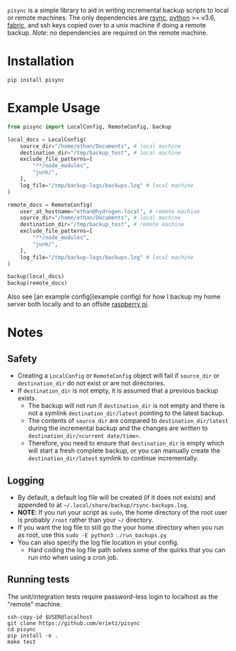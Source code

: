 `pisync` is a simple library to aid in writing incremental backup scripts to
local or remote machines. The only dependencies are [rsync][rsync],
[python][python] >= v3.6, [fabric][fabric], and ssh keys copied over to a unix
machine if doing a remote backup. *Note:* no dependencies are required on the
remote machine.

# Installation

`pip install pisync`

# Example Usage

```Python
from pisync import LocalConfig, RemoteConfig, backup

local_docs = LocalConfig(
    source_dir="/home/ethan/Documents", # local machine
    destination_dir="/tmp/backup_test", # local machine
    exclude_file_patterns=[
        "**/node_modules",
        "junk/",
    ],
    log_file="/tmp/backup-logs/backups.log" # local machine
)

remote_docs = RemoteConfig(
    user_at_hostname="ethan@hydrogen.local", # remote machine
    source_dir="/home/ethan/Documents", # local machine
    destination_dir="/tmp/backup_test", # remote machine
    exclude_file_patterns=[
        "**/node_modules",
        "junk/",
    ],
    log_file="/tmp/backup-logs/backups.log" # local machine
)

backup(local_docs)
backup(remote_docs)
```

Also see [an example config](example config) for how I backup my home server
both locally and to an offsite [raspberry pi][pi].

# Notes

## Safety

- Creating a `LocalConfig` or `RemoteConfig` object will fail if `source_dir`
  or `destination_dir` do not exist or are not directories.
- If `destination_dir` is not empty, it is assumed that a previous backup
  exists.
  - The backup will not run if `destination_dir` is not empty and there is not
    a symlink `destination_dir/latest` pointing to the latest backup.
  - The contents of `source_dir` are compared to `destination_dir/latest`
    during the incremental backup and the changes are written to
    `destination_dir/<current date/time>`.
  - Therefore, you need to ensure that `destination_dir` is empty which will
    start a fresh complete backup, or you can manually create the
    `destination_dir/latest` symlink to continue incrementally.

## Logging

- By default, a default log file will be created (if it does not exists) and
  appended to at `~/.local/share/backup/rsync-backups.log`.
- **NOTE**: If you run your script as `sudo`, the home directory of the root
  user is probably `/root` rather than your `~/` directory.
- If you want the log file to still go the your home directory when you run as
  root, use this `sudo -E python3 ./run_backups.py`
- You can also specify the log file location in your config.
    - Hard coding the log file path solves some of the quirks that you can run
      into when using a cron job.


## Running tests

The unit/integration tests require password-less login to localhost as the
"remote" machine.

```
ssh-copy-id $USER@localhost
git clone https://github.com/erietz/pisync
cd pisync
pip install -e .
make test
```

[example config]: https://github.com/erietz/pisync/blob/main/examples/run_backups.py
[rsync]: https://github.com/WayneD/rsync
[python]: https://www.python.org/
[fabric]: https://github.com/fabric/fabric
[pi]: https://www.raspberrypi.com/
